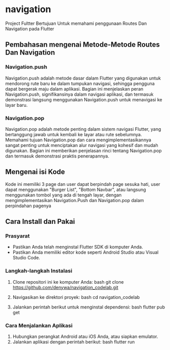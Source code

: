 # navigation

Project Fultter Bertujuan Untuk memahami penggunaan Routes Dan Navigation pada Flutter

## Pembahasan mengenai Metode-Metode Routes Dan Navigation

### Navigation.push
Navigation.push adalah metode dasar dalam Flutter yang digunakan untuk mendorong rute baru ke dalam tumpukan navigasi, sehingga pengguna dapat bergerak maju dalam aplikasi. Bagian ini menjelaskan peran Navigation.push, signifikansinya dalam navigasi aplikasi, dan termasuk demonstrasi langsung menggunakan Navigation.push untuk menavigasi ke layar baru.

### Navigation.pop
Navigation.pop adalah metode penting dalam sistem navigasi Flutter, yang bertanggung jawab untuk kembali ke layar atau rute sebelumnya. Memahami tujuan Navigation.pop dan cara mengimplementasikannya sangat penting untuk menciptakan alur navigasi yang kohesif dan mudah digunakan. Bagian ini memberikan penjelasan rinci tentang Navigation.pop dan termasuk demonstrasi praktis penerapannya.

## Mengenai isi Kode
Kode ini memiliki 3 page dan user dapat berpindah page sesuka hati, user dapat menggunakan "Burger List", "Bottom Navbar", atau langsung menggunakan tombol yang ada di tengah layar, dengan mengimplementasikan Navigation.Push dan Navigation.pop dalam perpindahan pagenya

## Cara Install dan Pakai

### Prasyarat
- Pastikan Anda telah menginstal Flutter SDK di komputer Anda.
- Pastikan Anda memiliki editor kode seperti Android Studio atau Visual Studio Code.

### Langkah-langkah Instalasi
1. Clone repositori ini ke komputer Anda:
   bash
   git clone https://github.com/denywa/navigation_codelab.git
   
2. Navigasikan ke direktori proyek:
   bash
   cd navigation_codelab
   
3. Jalankan perintah berikut untuk menginstal dependensi:
   bash
   flutter pub get
   

### Cara Menjalankan Aplikasi
1. Hubungkan perangkat Android atau iOS Anda, atau siapkan emulator.
2. Jalankan aplikasi dengan perintah berikut:
   bash
   flutter run

